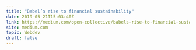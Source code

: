 ```yaml
---
title: "Babel’s rise to financial sustainability"
date: 2019-05-21T15:03:40Z
link: https://medium.com/open-collective/babels-rise-to-financial-sustainability-73fd23da59f7?utm_medium=RSS&utm_source=hune
site: medium.com
topic: Webdev
draft: false
---
```

